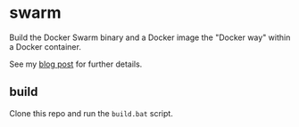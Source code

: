 # swarm

Build the Docker Swarm binary and a Docker image the "Docker way" within a Docker container.

See my [blog post](https://stefanscherer.github.io/build-docker-swarm-for-windows-the-docker-way/) for further details.

## build

Clone this repo and run the `build.bat` script.
